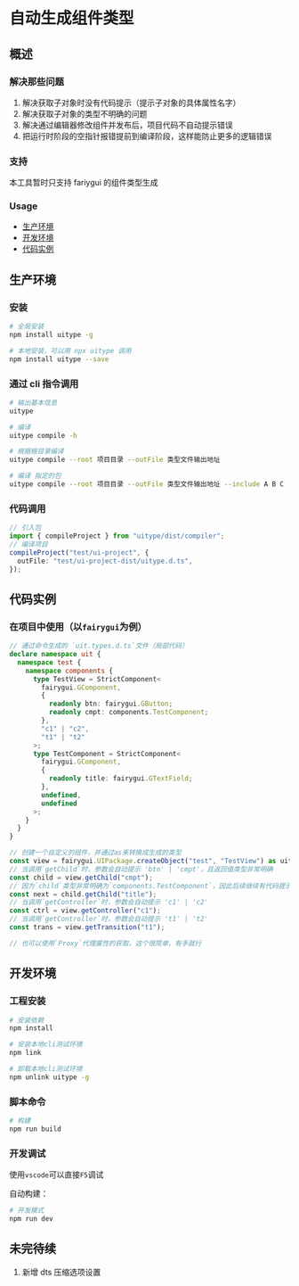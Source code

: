# 自动生成组件类型

## 概述

### 解决那些问题

1. 解决获取子对象时没有代码提示（提示子对象的具体属性名字）
2. 解决获取子对象的类型不明确的问题
3. 解决通过编辑器修改组件并发布后，项目代码不自动提示错误
4. 把运行时阶段的空指针报错提前到编译阶段，这样能防止更多的逻辑错误

### 支持

本工具暂时只支持 fariygui 的组件类型生成

### Usage

- [生产环境](#生产环境)
- [开发环境](#开发者模式)
- [代码实例](#代码实例)

## 生产环境

### 安装

```bash
# 全局安装
npm install uitype -g

# 本地安装，可以用 npx uitype 调用
npm install uitype --save
```

### 通过 cli 指令调用

```bash
# 输出基本信息
uitype

# 编译
uitype compile -h

# 根据根目录编译
uitype compile --root 项目目录 --outFile 类型文件输出地址

# 编译 指定的包
uitype compile --root 项目目录 --outFile 类型文件输出地址 --include A B C
```

### 代码调用

```ts
// 引入包
import { compileProject } from "uitype/dist/compiler";
// 编译项目
compileProject("test/ui-project", {
  outFile: "test/ui-project-dist/uitype.d.ts",
});
```

## 代码实例

### 在项目中使用（以`fairygui`为例）

```ts
// 通过命令生成的 `uit.types.d.ts`文件（局部代码）
declare namespace uit {
  namespace test {
    namespace components {
      type TestView = StrictComponent<
        fairygui.GComponent,
        {
          readonly btn: fairygui.GButton;
          readonly cmpt: components.TestComponent;
        },
        "c1" | "c2",
        "t1" | "t2"
      >;
      type TestComponent = StrictComponent<
        fairygui.GComponent,
        {
          readonly title: fairygui.GTextField;
        },
        undefined,
        undefined
      >;
    }
  }
}
```

```ts
// 创建一个自定义的组件，并通过as来转换成生成的类型
const view = fairygui.UIPackage.createObject("test", "TestView") as uit.test.components.TestView;
// 当调用`getChild`时，参数会自动提示 'btn' | 'cmpt'，且返回值类型非常明确
const child = view.getChild("cmpt");
// 因为`child`类型非常明确为`components.TestComponent`，因此后续继续有代码提示
const next = child.getChild("title");
// 当调用`getController`时，参数会自动提示 'c1' | 'c2'
const ctrl = view.getController("c1");
// 当调用`getController`时，参数会自动提示 't1' | 't2'
const trans = view.getTransition("t1");

// 也可以使用`Proxy`代理属性的获取，这个很简单，有手就行
```

## 开发环境

### 工程安装

```bash
# 安装依赖
npm install

# 安装本地cli测试环境
npm link

# 卸载本地cli测试环境
npm unlink uitype -g
```

### 脚本命令

```bash
# 构建
npm run build
```

### 开发调试

使用`vscode`可以直接`F5`调试

自动构建：

```bash
# 开发模式
npm run dev
```

## 未完待续

1. 新增 dts 压缩选项设置
